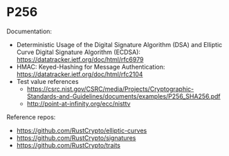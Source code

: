 # P256

Documentation:
- Deterministic Usage of the Digital Signature Algorithm (DSA) and Elliptic Curve Digital Signature Algorithm (ECDSA): https://datatracker.ietf.org/doc/html/rfc6979
- HMAC: Keyed-Hashing for Message Authentication: https://datatracker.ietf.org/doc/html/rfc2104
- Test value references
  - https://csrc.nist.gov/CSRC/media/Projects/Cryptographic-Standards-and-Guidelines/documents/examples/P256_SHA256.pdf
  - http://point-at-infinity.org/ecc/nisttv


Reference repos:
- https://github.com/RustCrypto/elliptic-curves
- https://github.com/RustCrypto/signatures
- https://github.com/RustCrypto/traits
